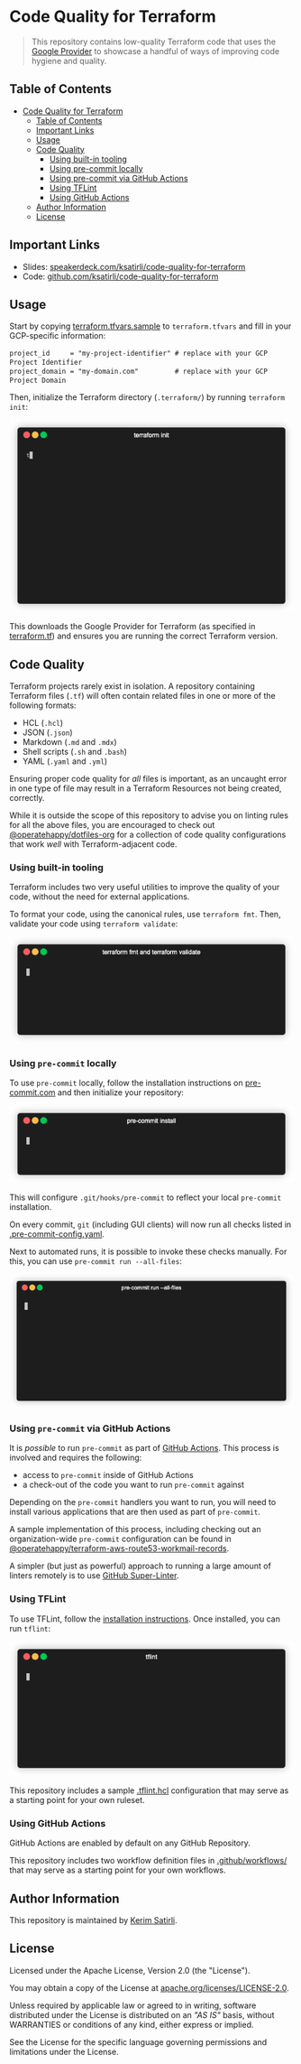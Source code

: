 # Code Quality for Terraform

> This repository contains low-quality Terraform code that uses the [Google Provider](https://www.terraform.io/docs/providers/google/index.html) to showcase a handful of ways of improving code hygiene and quality.

## Table of Contents

- [Code Quality for Terraform](#code-quality-for-terraform)
  - [Table of Contents](#table-of-contents)
  - [Important Links](#important-links)
  - [Usage](#usage)
  - [Code Quality](#code-quality)
    - [Using built-in tooling](#using-built-in-tooling)
    - [Using pre-commit locally](#using-pre-commit-locally)
    - [Using pre-commit via GitHub Actions](#using-pre-commit-via-github-actions)
    - [Using TFLint](#using-tflint)
    - [Using GitHub Actions](#using-github-actions)
  - [Author Information](#author-information)
  - [License](#license)

## Important Links

- Slides: [speakerdeck.com/ksatirli/code-quality-for-terraform](https://speakerdeck.com/ksatirli/code-quality-for-terraform)
- Code: [github.com/ksatirli/code-quality-for-terraform](https://github.com/ksatirli/code-quality-for-terraform)

## Usage

Start by copying [terraform.tfvars.sample](https://github.com/ksatirli/code-quality-for-terraform/blob/main/terraform.tfvars.sample) to `terraform.tfvars` and fill in your GCP-specific information:

```hcl
project_id     = "my-project-identifier" # replace with your GCP Project Identifier
project_domain = "my-domain.com"         # replace with your GCP Project Domain
```

Then, initialize the Terraform directory (`.terraform/`) by running `terraform init`:

![CLI command: terraform init](images/terraform-init.gif)

This downloads the Google Provider for Terraform (as specified in [terraform.tf](https://github.com/ksatirli/code-quality-for-terraform/blob/main/terraform.tf)) and ensures you are running the correct Terraform version.

## Code Quality

Terraform projects rarely exist in isolation. A repository containing Terraform files (`.tf`) will often contain related files in one or more of the following formats:

- HCL (`.hcl`)
- JSON (`.json`)
- Markdown (`.md` and `.mdx`)
- Shell scripts (`.sh` and `.bash`)
- YAML (`.yaml` and `.yml`)

Ensuring proper code quality for _all_ files is important, as an uncaught error in one type of file may result in a Terraform Resources not being created, correctly.

While it is outside the scope of this repository to advise you on linting rules for all the above files, you are encouraged to check out [@operatehappy/dotfiles-org](https://github.com/operatehappy/dotfiles-org) for a collection of code quality configurations that work _well_ with Terraform-adjacent code.

### Using built-in tooling

Terraform includes two very useful utilities to improve the quality of your code, without the need for external applications.

To format your code, using the canonical rules, use `terraform fmt`. Then, validate your code using `terraform validate`:

![CLI command: terraform fmt and terraform validate](images/terraform-fmt-and-validate-good.gif)

### Using `pre-commit` locally

To use `pre-commit` locally, follow the installation instructions on [pre-commit.com](https://pre-commit.com/#install) and then initialize your repository:

![CLI command: pre-commit install](images/pre-commit-install.gif)

This will configure `.git/hooks/pre-commit` to reflect your local `pre-commit` installation.

On every commit, `git` (including GUI clients) will now run all checks listed in [.pre-commit-config.yaml](https://github.com/ksatirli/code-quality-for-terraform/blob/main/.pre-commit-config.yaml).

Next to automated runs, it is possible to invoke these checks manually. For this, you can use `pre-commit run --all-files`:

![CLI command: pre-commit run -all-files](images/pre-commit-run-bad.gif)

### Using `pre-commit` via GitHub Actions

It is _possible_ to run `pre-commit` as part of [GitHub Actions](https://github.com/features/actions). This process is involved and requires the following:

- access to `pre-commit` inside of GitHub Actions
- a check-out of the code you want to run `pre-commit` against

Depending on the `pre-commit` handlers you want to run, you will need to install various applications that are then used as part of `pre-commit`.

A sample implementation of this process, including checking out an organization-wide `pre-commit` configuration can be found in [@operatehappy/terraform-aws-route53-workmail-records](https://github.com/operatehappy/terraform-aws-route53-workmail-records/blob/master/.github/workflows/code-quality.yml).

A simpler (but just as powerful) approach to running a large amount of linters remotely is to use [GitHub Super-Linter](https://github.com/github/super-linter).

### Using TFLint

To use TFLint, follow the [installation instructions](https://github.com/terraform-linters/tflint#installation). Once installed, you can run `tflint`:

![CLI command: tflint](images/tflint.gif)

This repository includes a sample [.tflint.hcl](https://github.com/ksatirli/code-quality-for-terraform/blob/main/.tflint.hcl) configuration that may serve as a starting point for your own ruleset.

### Using GitHub Actions

GitHub Actions are enabled by default on any GitHub Repository.

This repository includes two workflow definition files in [.github/workflows/](https://github.com/ksatirli/code-quality-for-terraform/tree/expands-readme/.github/workflows) that may serve as a starting point for your own workflows.

## Author Information

This repository is maintained by [Kerim Satirli](https://github.com/ksatirli).

## License

Licensed under the Apache License, Version 2.0 (the "License").

You may obtain a copy of the License at [apache.org/licenses/LICENSE-2.0](http://www.apache.org/licenses/LICENSE-2.0).

Unless required by applicable law or agreed to in writing, software distributed under the License is distributed on an _"AS IS"_ basis, without WARRANTIES or conditions of any kind, either express or implied.

See the License for the specific language governing permissions and limitations under the License.
